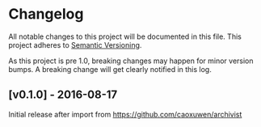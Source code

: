 # Changelog

All notable changes to this project will be documented in this
file.  This project adheres to [Semantic Versioning](http://semver.org/).

As this project is pre 1.0, breaking changes may happen for minor version
bumps.  A breaking change will get clearly notified in this log.

## [v0.1.0] - 2016-08-17

Initial release after import from https://github.com/caoxuwen/archivist

[Unreleased]: https://github.com/caoxuwen/go/compare/stellar-archivist-v0.1.0...master
